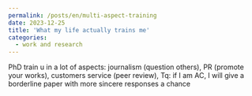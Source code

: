 ```yaml
---
permalink: /posts/en/multi-aspect-training
date: 2023-12-25
title: 'What my life actually trains me'
categories:
  - work and research
---
```



PhD train u in a lot of aspects: journalism (question others), PR (promote your works), customers service (peer review), Tq: if I am AC, I will give a borderline paper with more sincere responses a chance